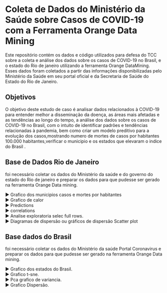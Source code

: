 # Coleta de Dados do Ministério da Saúde sobre Casos de COVID-19 com a Ferramenta Orange Data Mining

<p>Este repositório contém os dados e código utilizados para defesa do TCC sobre a coleta e análise dos dados sobre os casos de COVID-19 no Brasil, e o estado do Rio de janeiro  utilizando a ferramenta Orange DataMining. Esses dados foram coletados a partir das informações disponibilizadas pelo Ministério da Saúde em seu portal oficial e da Secretaria de Saúde do Estado do Rio de Janeiro.</p>

<h2>Objetivos</h2>
<p>O objetivo deste estudo de caso é analisar dados relacionados à COVID-19 para entender melhor a disseminação da doença, as áreas mais afetadas e as tendências ao longo do tempo, a análise dos dados sobre os casos de COVID-19 no Brasil, com o intuito de identificar padrões e tendências relacionadas à pandemia, bem como criar um modelo preditivo para a evolução dos casos,mostrando numero de mortes de casos por habitantes 100.000 habitantes,verificar o municipio e os estados que elevaram o indice do Brasil . </p>

<h2>Base de Dados Rio de Janeiro</h2>
<p>foi necessário coletar os dados do Ministério da saúde e do governo do estado do Rio de janeiro e preparar os dados para que pudesse ser gerado na ferramenta Orange Data mining. </p>


▶️ Grafico dos municipios casos e mortes por habitantes<br>
▶️ Grafico de calor<br>
▶️ Predictions <br>
▶️ correlations <br>
▶️ Analise exploratoria selec full rows.<br>
▶️ Diagramas de dispersão ou gráficos de dispersão Scatter plot <br>

<h2>Base dados  do Brasil</h2>  
<p>foi necessário coletar os dados do Ministério da saúde Portal Coronavirus e preparar os dados para que pudesse ser gerado na ferramenta Orange Data mining. </p>  
  
▶️ Grafico dos estados do Brasil.<br>
▶️ Grafico t-sne.<br>
▶️ Pca grafico de variancia.<br>
▶️ Grafico Dispersão.<br>

